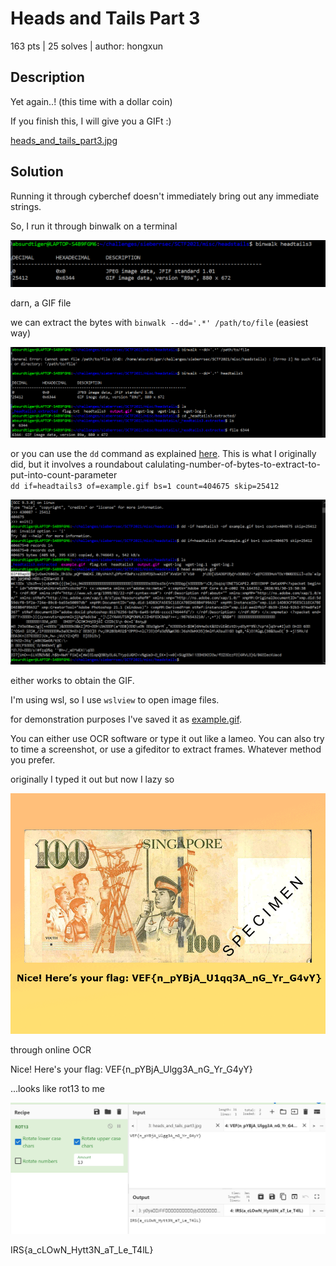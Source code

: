 # Heads and Tails Part 3
163 pts | 25 solves | author: hongxun

## Description

Yet again..! (this time with a dollar coin)

If you finish this, I will give you a GIFt :)

[heads_and_tails_part3.jpg](/Misc/Heads&Tails/heads_and_tails_part3.jpg)

## Solution 

Running it through cyberchef doesn't immediately bring out any immediate strings. 

So, I run it through binwalk on a terminal

![p1](/Misc/Heads&Tails/h&t3sol1.png)

darn, a GIF file 

we can extract the bytes with `binwalk --dd='.*' /path/to/file` (easiest way)

![p2](/Misc/Heads&Tails/h&t3sol2.png)

or you can use the `dd` command as explained [here](https://unix.stackexchange.com/questions/450489/use-dd-to-extract-a-precise-portion-of-a-file). This is what I originally did, but it involves a roundabout calulating-number-of-bytes-to-extract-to-put-into-count-parameter <br>
`dd if=headtails3 of=example.gif bs=1 count=404675 skip=25412`

![p3](/Misc/Heads&Tails/h&t3sol3.png)

either works to obtain the GIF. 

I'm using wsl, so I use `wslview` to open image files. 

for demonstration purposes I've saved it as [example.gif](/Misc/Heads&Tails/example.gif).

You can either use OCR software or type it out like a lameo. You can also try to time a screenshot, or use a gifeditor to extract frames. Whatever method you prefer.

originally I typed it out but now I lazy so 

![GIFframe](/Misc/Heads&Tails/h&t3gifframe.png)

through online OCR

Nice! Here's your flag: VEF{n_pYBjA_Ulgg3A_nG_Yr_G4yY} 

...looks like rot13 to me

![finally](/Misc/Heads&Tails/h&t3finally.png)

IRS{a_cLOwN_Hytt3N_aT_Le_T4lL} 
